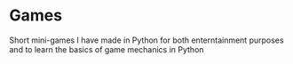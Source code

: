 # Games
Short mini-games I have made in Python for both enterntainment purposes and to learn the basics of game mechanics in Python
